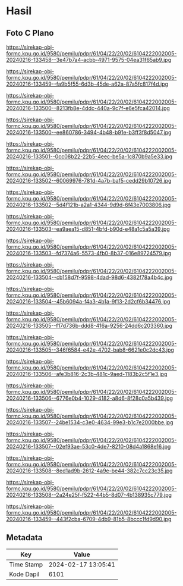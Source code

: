# Hasil

## Foto C Plano

https://sirekap-obj-formc.kpu.go.id/9580/pemilu/pdpr/61/04/22/20/02/6104222002005-20240216-133458--3e47b7a4-acbb-4971-9575-04ea31f65ab9.jpg

https://sirekap-obj-formc.kpu.go.id/9580/pemilu/pdpr/61/04/22/20/02/6104222002005-20240216-133459--fa9b5f55-6d3b-45de-a62a-87a5fc817f4d.jpg

https://sirekap-obj-formc.kpu.go.id/9580/pemilu/pdpr/61/04/22/20/02/6104222002005-20240216-133500--8213fb8e-4ddc-440a-9c7f-e6e5fca42014.jpg

https://sirekap-obj-formc.kpu.go.id/9580/pemilu/pdpr/61/04/22/20/02/6104222002005-20240216-133500--ee860786-3494-4b48-b91e-b3ff3f8d5047.jpg

https://sirekap-obj-formc.kpu.go.id/9580/pemilu/pdpr/61/04/22/20/02/6104222002005-20240216-133501--0cc08b22-22b5-4eec-be5a-1c870b9a5e33.jpg

https://sirekap-obj-formc.kpu.go.id/9580/pemilu/pdpr/61/04/22/20/02/6104222002005-20240216-133502--60069976-781d-4a7b-baf5-cedd29b10726.jpg

https://sirekap-obj-formc.kpu.go.id/9580/pemilu/pdpr/61/04/22/20/02/6104222002005-20240216-133502--5d4f121b-a2a1-4344-9d9d-6f43e7003806.jpg

https://sirekap-obj-formc.kpu.go.id/9580/pemilu/pdpr/61/04/22/20/02/6104222002005-20240216-133503--ea9aea15-d851-4bfd-b90d-e48a1c5a5a39.jpg

https://sirekap-obj-formc.kpu.go.id/9580/pemilu/pdpr/61/04/22/20/02/6104222002005-20240216-133503--fd7374a6-5573-4fb0-8b37-016e89724579.jpg

https://sirekap-obj-formc.kpu.go.id/9580/pemilu/pdpr/61/04/22/20/02/6104222002005-20240216-133504--cb158d7f-9598-4dad-98d6-4382f78a4b4c.jpg

https://sirekap-obj-formc.kpu.go.id/9580/pemilu/pdpr/61/04/22/20/02/6104222002005-20240216-133504--45b6094a-f4a3-4b1a-9f13-2d2cf6b34476.jpg

https://sirekap-obj-formc.kpu.go.id/9580/pemilu/pdpr/61/04/22/20/02/6104222002005-20240216-133505--f17d736b-ddd8-416a-9256-24dd6c203360.jpg

https://sirekap-obj-formc.kpu.go.id/9580/pemilu/pdpr/61/04/22/20/02/6104222002005-20240216-133505--346f6584-e42e-4702-bab8-6621e0c2dc43.jpg

https://sirekap-obj-formc.kpu.go.id/9580/pemilu/pdpr/61/04/22/20/02/6104222002005-20240216-133506--afe3b816-2c3b-481c-9aed-1183b2c5f1e3.jpg

https://sirekap-obj-formc.kpu.go.id/9580/pemilu/pdpr/61/04/22/20/02/6104222002005-20240216-133506--6776e0b4-1029-4182-a8d6-8f28c0a5b439.jpg

https://sirekap-obj-formc.kpu.go.id/9580/pemilu/pdpr/61/04/22/20/02/6104222002005-20240216-133507--24be1534-c3e0-4634-99e3-b1c7e2000bbe.jpg

https://sirekap-obj-formc.kpu.go.id/9580/pemilu/pdpr/61/04/22/20/02/6104222002005-20240216-133507--02ef93ae-53c0-4de7-8210-08d4a1868e16.jpg

https://sirekap-obj-formc.kpu.go.id/9580/pemilu/pdpr/61/04/22/20/02/6104222002005-20240216-133508--8ed1ad9b-2612-4a9e-be44-382c7cc23c35.jpg

https://sirekap-obj-formc.kpu.go.id/9580/pemilu/pdpr/61/04/22/20/02/6104222002005-20240216-133508--2a24e25f-f522-44b5-8d07-4b138935c779.jpg

https://sirekap-obj-formc.kpu.go.id/9580/pemilu/pdpr/61/04/22/20/02/6104222002005-20240216-133459--443f2cba-6709-4db9-81b5-8bccc1fd9d90.jpg


## Metadata

| Key        | Value               |
| ---------- | ------------------- |
| Time Stamp | 2024-02-17 13:05:41 |
| Kode Dapil | 6101                |



